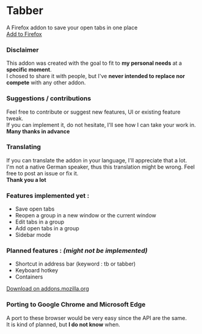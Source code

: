 # Tabber
A Firefox addon to save your open tabs in one place  
[Add to Firefox](https://addons.mozilla.org/firefox/addon/tabber)

### Disclaimer 
This addon was created with the goal to fit to **my personal needs** at a **specific moment**.  
I chosed to share it with people, but I've **never intended to replace nor compete** with any other addon.  

### Suggestions / contributions
Feel free to contribute or suggest new features, UI or existing feature tweak.  
If you can implement it, do not hesitate, I'll see how I can take your work in.  
**Many thanks in advance**

### Translating
If you can translate the addon in your language, I'll appreciate that a lot.  
I'm not a native German speaker, thus this translation might be wrong. Feel free to post an issue or fix it.  
**Thank you a lot**

### Features implemented yet :
* Save open tabs
* Reopen a group in a new window or the current window
* Edit tabs in a group
* Add open tabs in a group
* Sidebar mode

### Planned features : *(might not be implemented)*
* Shortcut in address bar (keyword : tb or tabber)
* Keyboard hotkey
* Containers

[Download on addons.mozilla.org](https://addons.mozilla.org/firefox/addon/tabber)

### Porting to Google Chrome and Microsoft Edge
A port to these browser would be very easy since the API are the same.  
It is kind of planned, but **I do not know** when.
